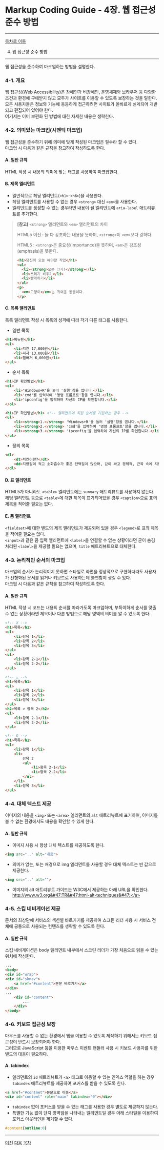 Markup Coding Guide - 4장. 웹 접근성 준수 방법
===

---

<a href="http://overtimeman.tistory.com/entry/Markup-Coding-Guide#article">목차로 이동</a>

4. 웹 접근성 준수 방법
---

웹 접근성을 준수하여 마크업하는 방법을 설명한다.

### 4-1. 개요

웹 접근성(Web Accessibility)은 장애인과 비장애인, 운영체제와 브라우저 등 다양한 조건과 환경에 구애받지 않고 모두가 사이트를 이용할 수 있도록 보장하는 것을 말한다.  
모든 사용자들은 정보와 기능에 동등하게 접근하려면 사이트가 올바르게 설계되어 개발되고 편집되어 있어야 한다.  
여기서는 이미 보편화 된 방법에 대한 자세한 내용은 생략한다.

### 4-2. 의미있는 마크업(시멘틱 마크업)

웹 접근성을 준수하기 위해 의미에 맞게 작성된 마크업은 필수라 할 수 있다.  
마크업 시 다음과 같은 규칙을 참고하여 작성하도록 한다.

#### A. 일반 규칙

HTML 작성 시 내용의 의미에 맞는 태그를 사용하여 마크업한다.

#### B. 제목 엘리먼트

- 일반적으로 헤딩 엘리먼트(```<h1>```-```<h6>```)을 사용한다.
- 헤딩 엘리먼트를 사용할 수 없는 경우 ```<strong>``` 대신 ```<em>```을 사용한다.
- 엘리먼트를 생성할 수 없는 경우라면 내용이 될 엘리먼트에 ```aria-label``` 애트리뷰트를 추가한다.

> **[참고]** ```<strong>``` 엘리먼트와 ```<em>``` 엘리먼트의 차이
> 
> HTML5 이전
> : 둘 다 강조하는 내용을 뜻하며, ```<strong>```이 ```<em>```보다 강하다.
>
> HTML5
> : ```<strong>```은 중요성(importance)을 뜻하며, ```<em>```은 강조성(emphasis)을 뜻한다.
> 
> ```html
> <h1>당신이 오늘 해야할 작업</h1>
> <ul>
> 	<li><strong>오븐 끄기!</strong></li>
> 	<li>쓰레기 비우기</li>
> 	<li>빨래하기</li>
> </ul>
> <p>
> 	<em>고양이</em>는 귀여운 동물이다.
> </p>
> ```

#### C. 목록 엘리먼트

목록 엘리먼트 작성 시 목록의 성격에 따라 각기 다른 태그를 사용한다.

- 일반 목록
```html
<h1>메뉴판</h1>
<ul>
	<li>치킨 17,000원</li>
	<li>피자 13,000원</li>
	<li>햄버거 6,000원</li>
</ul>
```
- 순서 목록
```html
<h1>IP 확인방법</h1>
<ol>
	<li>'Windows+R'을 눌러 '실행'창을 엽니다.</li>
	<li>'cmd'를 입력하여 '명령 프롬프트'창을 엽니다.</li>
	<li>'ipconfig'을 입력하여 자신의 IP를 확인합니다.</li>
</ol>

<h1>IP 확인방법</h1> <!-- 엘리먼트에 직접 순서를 기입하는 경우 -->
<ul>
	<li><strong>1.</strong> 'Windows+R'을 눌러 '실행'창을 엽니다.</li>
	<li><strong>2.</strong> 'cmd'를 입력하여 '명령 프롬프트'창을 엽니다.</li>
	<li><strong>3.</strong> 'ipconfig'을 입력하여 자신의 IP를 확인합니다.</li>
</ul>
```
- 정의 목록
```html
<dl>
	<dt>치킨이란?</dt>
	<dd>지방질이 적고 소화흡수가 좋은 단백질이 많으며, 값이 싸고 경제적, 근육 속에 지방이 섞여 있지 않아 맛이 담백하다. '치느님'이라고도 부른다.</dd>
</dl>
```


#### D. 표 엘리먼트

HTML5가 아니라도 ```<table>``` 엘리먼트에는 ```summary``` 애트리뷰트를 사용하지 않는다.
헤딩 엘리먼트 등으로 ```<table>```에 대한 제목이 표기되어있을 경우 ```<caption>```으로 표의 제목을 적어줄 필요는 없다.

#### E. 폼 엘리먼트

```<fieldset>```에 대한 별도의 제목 엘리먼트가 제공되어 있을 경우 ```<legend>```로 표의 제목을 적어줄 필요는 없다.  
```<input>```과 같은 폼 입력 엘리먼트에 ```<label>```을 연결할 수 없는 상황이라면 굳이 숨김 처리된 ```<label>```을 제공할 필요는 없으며, ```title``` 애트리뷰트으로 대체한다.

### 4-3. 논리적인 순서의 마크업

마크업의 순서가 논리적이지 못하면 스타일로 화면을 정상적으로 구현하더라도 사용자가 선형화된 문서를 읽거나 키보드로 사용하는데 불편함이 생길 수 있다.  
마크업 시 다음과 같은 규칙을 참고하여 작성하도록 한다.

#### A. 일반 규칙
HTML 작성 시 코드는 내용의 순서를 따라가도록 마크업하며, 부득이하게 순서를 맞출 수 없는 상황이라면 제목이나 다른 방법으로 해당 영역의 의미를 알 수 있도록 한다.

```html
<!-- X -->
<h1>목록</h1>
<ul>
	<li>항목 1</li>
	<li>항목 2</li>
	<li>항목 3</li>
</ul>
<ul>
	<li>항목 2-1</li>
	<li>항목 2-2</li>
</ul>

<!-- △ -->
<h1>목록</h1>
<ul>
	<li>항목 1</li>
	<li>항목 2</li>
	<li>항목 3</li>
</ul>
<h2>목록 > 항목 2</h2>
<ul>
	<li>항목 2-1</li>
	<li>항목 2-2</li>
</ul>

<!-- O -->
<h1>목록</h1>
<ul>
	<li>항목 1</li>
	<li>
		항목 2
		<ul>
			<li>항목 2-1</li>
			<li>항목 2-2</li>
		</ul>
	</li>
	<li>항목 3</li>
</ul>
```

### 4-4. 대체 텍스트 제공

이미지의 내용을 ```<img>``` 또는 ```<area>``` 엘리먼트의 ```alt``` 애트리뷰트에 표기하여, 이미지를 볼 수 없는 환경에서도 내용을 확인할 수 있게 한다.

#### A. 일반 규칙
- 이미지 사용 시 항상 대체 텍스트를 제공하도록 한다.
```html
<img src=".." alt="내용">
```
- 의미가 없는, 또는 배경으로 img 엘리먼트를 사용할 경우 대체 텍스트는 빈 값으로 제공한다.
```html
<img src=".." alt="">
```
- 이미지의 alt 애트리뷰트 가이드는 W3C에서 제공하는 아래 URL을 확인한다.  
 <a href="http://www.w3.org/TR/html-alt-techniques/">http:&#47;&#47;www.w3.org&#47;TR&#47;html-alt-techniques&#47;</a>

### 4-5. 스킵 네비게이션 제공

문서의 최상단에 서비스의 섹션별 바로가기를 제공하여 스크린 리더 사용 시 서비스 전체에 공통으로 사용되는 컨텐츠를 생략할 수 있도록 한다.

#### A. 일반 규칙

스킵 네비게이션은 body 엘리먼트 내부에서 스크린 리더가 가장 처음으로 읽을 수 있는 위치에 작성한다.

```html
...
<body>
<div id="wrap">
<div id="sknav">
	<a href="#content">본문 바로가기</a>
</div>
...
	<div id="content">
		...
	</div>
</body>
```

### 4-6. 키보드 접근성 보장

마우스를 사용할 수 없는 환경에서 웹을 이용할 수 있도록 제작하기 위해서는 키보드 접근성이 반드시 보장되어야 한다.  
그러므로 JavaScript 등을 이용한 마우스 이벤트 핸들러 사용 시 키보드 사용자를 위한 별도의 대응이 필요하다.

#### A. tabindex

- 엘리먼트의 ```id``` 애트리뷰트가 ```<a>``` 태그로 이동할 수 있는 인덱스 역할을 하는 경우 ```tabindex``` 애트리뷰트를 제공하여 포커스를 받을 수 있도록 한다.
```html
<a href="#contnet">본문으로 이동</a>
<div id="content" role="main" tabindex="0"></div>
```
- ```tabindex``` 없이 포커스를 받을 수 있는 태그를 사용한 경우 별도로 제공하지 않는다.
- 특별한 기능 없이 단지 영역임을 나타내는 엘리먼트일 경우 아래 스타일을 이용하여 포커스 아웃라인을 제거할 수 있다.
```css
#content{outline:0}
```

---

<a href="http://overtimeman.tistory.com/entry/Markup-Coding-Guide-Chapter3#article">이전</a> <a href="http://overtimeman.tistory.com/entry/Markup-Coding-Guide-Chapter5#article">다음</a> <a href="http://overtimeman.tistory.com/entry/Markup-Coding-Guide#article">목차</a>
